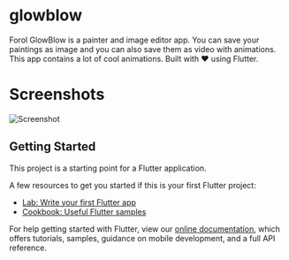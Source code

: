 # glowblow

Forol GlowBlow is a painter and image editor app.
You can save your paintings as image and you can also save them as video with animations.
This app contains a lot of cool animations.
Built with ❤️ using Flutter.

# Screenshots

![Screenshot](../master/docs/graphicAsset.png)

## Getting Started

This project is a starting point for a Flutter application.

A few resources to get you started if this is your first Flutter project:

- [Lab: Write your first Flutter app](https://flutter.dev/docs/get-started/codelab)
- [Cookbook: Useful Flutter samples](https://flutter.dev/docs/cookbook)

For help getting started with Flutter, view our
[online documentation](https://flutter.dev/docs), which offers tutorials,
samples, guidance on mobile development, and a full API reference.
